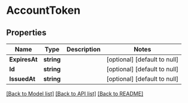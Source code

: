 # AccountToken

## Properties
Name | Type | Description | Notes
------------ | ------------- | ------------- | -------------
**ExpiresAt** | **string** |  | [optional] [default to null]
**Id** | **string** |  | [optional] [default to null]
**IssuedAt** | **string** |  | [optional] [default to null]

[[Back to Model list]](../README.md#documentation-for-models) [[Back to API list]](../README.md#documentation-for-api-endpoints) [[Back to README]](../README.md)


